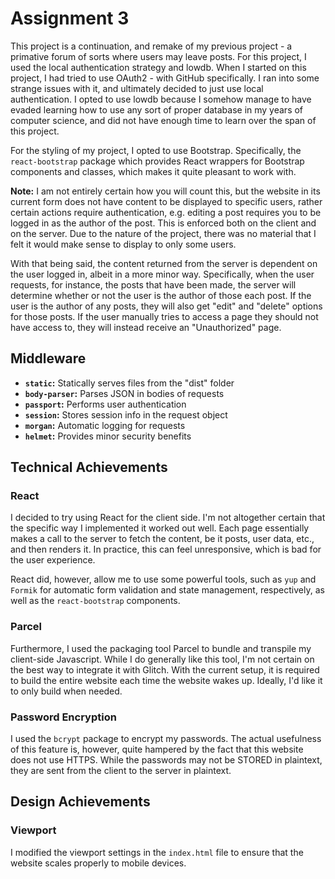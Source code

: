# Assignment 3

This project is a continuation, and remake of my previous project - a primative forum of sorts where users may leave posts. For this project, I used the local authentication strategy and lowdb. When I started on this project, I had tried to use OAuth2 - with GitHub specifically. I ran into some strange issues with it, and ultimately decided to just use local authentication. I opted to use lowdb because I somehow manage to have evaded learning how to use any sort of proper database in my years of computer science, and did not have enough time to learn over the span of this project.

For the styling of my project, I opted to use Bootstrap. Specifically, the `react-bootstrap` package which provides React wrappers for Bootstrap components and classes, which makes it quite pleasant to work with.

**Note:** I am not entirely certain how you will count this, but the website in its current form does not have content to be displayed to specific users, rather certain actions require authentication, e.g. editing a post requires you to be logged in as the author of the post. This is enforced both on the client and on the server. Due to the nature of the project, there was no material that I felt it would make sense to display to only some users.

With that being said, the content returned from the server is dependent on the user logged in, albeit in a more minor way. Specifically, when the user requests, for instance, the posts that have been made, the server will determine whether or not the user is the author of those each post. If the user is the author of any posts, they will also get "edit" and "delete" options for those posts. If the user manually tries to access a page they should not have access to, they will instead receive an "Unauthorized" page.

## Middleware

- **`static`:** Statically serves files from the "dist" folder
- **`body-parser`:** Parses JSON in bodies of requests
- **`passport`:** Performs user authentication
- **`session`:** Stores session info in the request object
- **`morgan`:** Automatic logging for requests
- **`helmet`:** Provides minor security benefits

## Technical Achievements

### React

I decided to try using React for the client side. I'm not altogether certain that the specific way I implemented it worked out well. Each page essentially makes a call to the server to fetch the content, be it posts, user data, etc., and then renders it. In practice, this can feel unresponsive, which is bad for the user experience.

React did, however, allow me to use some powerful tools, such as `yup` and `Formik` for automatic form validation and state management, respectively, as well as the `react-bootstrap` components.

### Parcel

Furthermore, I used the packaging tool Parcel to bundle and transpile my client-side Javascript. While I do generally like this tool, I'm not certain on the best way to integrate it with Glitch. With the current setup, it is required to build the entire website each time the website wakes up. Ideally, I'd like it to only build when needed.

### Password Encryption

I used the `bcrypt` package to encrypt my passwords. The actual usefulness of this feature is, however, quite hampered by the fact that this website does not use HTTPS. While the passwords may not be STORED in plaintext, they are sent from the client to the server in plaintext.

## Design Achievements

### Viewport

I modified the viewport settings in the `index.html` file to ensure that the website scales properly to mobile devices.
